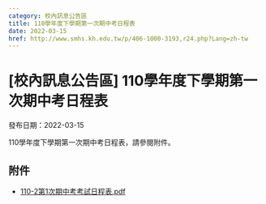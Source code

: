 ```yaml
---
category: 校內訊息公告區
title: 110學年度下學期第一次期中考日程表
date: 2022-03-15
href: http://www.smhs.kh.edu.tw/p/406-1000-3193,r24.php?Lang=zh-tw
---
```


# [校內訊息公告區] 110學年度下學期第一次期中考日程表

發布日期：2022-03-15

110學年度下學期第一次期中考日程表，請參閱附件。

## 附件

- [110-2第1次期中考考試日程表.pdf](https://www.smhs.kh.edu.tw/var/file/0/1000/attach/89/pta_2962_9386285_26828.pdf)
